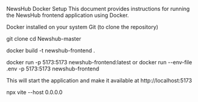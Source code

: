 NewsHub Docker Setup
This document provides instructions for running the NewsHub frontend application using Docker.

<!-- Prerequisites -->
Docker installed on your system
Git (to clone the repository)

<!-- Building and Running the Docker Container -->

<!-- Step 1: Clone the repository -->
git clone <repository-url>
cd Newshub-master

<!-- Step 2: Build the Docker image -->
docker build -t newshub-frontend .

<!-- Step 3: Run the Docker container -->
docker run -p 5173:5173 newshub-frontend:latest
or 
docker run --env-file .env -p 5173:5173 newshub-frontend 

This will start the application and make it available at http://localhost:5173

<!-- Access the application in vs code -->
npx vite --host 0.0.0.0